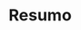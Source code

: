 # Resumo

<script>
  // declaration (declaração)
  var name

  // assignment (atribuição de valores)
  name = "João"

  // tipo de dado que foi colocado na variável
  console.log(typeof name)

  let age = 20
  let isHuman = true

  //agrupamento de variáveis
  let age, isHuman 

  age = 20
  isHuman = true

  //multiplos argumentos na função usando vírgula
  console.log(name, age, isHuman) 

  // concatenação (escrita de texto + variáveis)
  console.log("O " + name " tem " + age " anos.")

  // template literals or template strings (interpolação)
  console.log(`O ${name} tem ${age} anos.`)

  //object
  const person = {
    name: 'João',
    age: 33,
    weight: 88.6,
    isAdmin: true
  }

  // acessar propriedades do ebjeto
  console.log(`${person.name} tem ${person.age} anos.`)

  //arrays

  const animals = [
    'Lion',
    'Monkey',
    {
      name: 'Cat',
      age: 3
    }
  ]

  // acessar valores do array
  console.log(animals[2])
  // tamanho do array
  console.log(animals.lenght)
  // acessar propriedade de um objeto dentro de um array
  console.log(animals[2].name)
  // Porém tentamos sempre utilizar o mesmo tipo de dados para um array, para evitar confusão e manter um padrão
</script>

